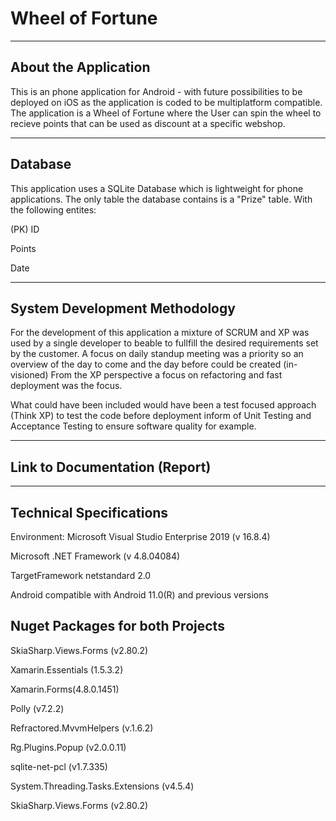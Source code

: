 ﻿# Wheel of Fortune

----------------------------------
About the Application
----------------------------------
This is an phone application for Android - with future possibilities to be deployed on iOS as the application is coded to be multiplatform compatible. 
The application is a Wheel of Fortune where the User can spin the wheel to recieve points that can be used as discount at a specific webshop. 

-----------------------------------------
Database
-----------------------------------------
This application uses a SQLite Database which is lightweight for phone applications.
The only table the database contains is a "Prize" table. 
With the following entites:

(PK) 
ID

Points

Date

-----------------------------------------
System Development Methodology
-----------------------------------------
For the development of this application 
a mixture of SCRUM and XP was used by a single developer
to beable to fullfill the desired requirements set by the customer.
A focus on daily standup meeting was a priority so an overview of the day to come and the day before could be created (in-visioned)
From the XP perspective a focus on refactoring and fast deployment was the focus. 

What could have been included would have been a test focused approach (Think XP) to test the code before deployment inform of Unit Testing and Acceptance Testing to ensure software quality for example. 

----------------------------------
Link to Documentation (Report)
----------------------------------

[](https://docs.google.com/document/d/18tU1W9ROD--ZrSM-N7SD8Ortk4kMmCiPd9nDaHYnbA8/edit?usp=sharing "Link to Google Docs")

----------------------------------
Technical Specifications
----------------------------------
Environment: Microsoft Visual Studio Enterprise 2019 (v 16.8.4)

Microsoft .NET Framework (v 4.8.04084)

TargetFramework netstandard 2.0

Android compatible with Android 11.0(R) and previous versions

Nuget Packages for both Projects
--------------------------------

SkiaSharp.Views.Forms (v2.80.2)

Xamarin.Essentials (1.5.3.2)

Xamarin.Forms(4.8.0.1451)

Polly (v7.2.2)

Refractored.MvvmHelpers (v.1.6.2)

Rg.Plugins.Popup (v2.0.0.11)

sqlite-net-pcl (v1.7.335)

System.Threading.Tasks.Extensions (v4.5.4)

SkiaSharp.Views.Forms (v2.80.2)

